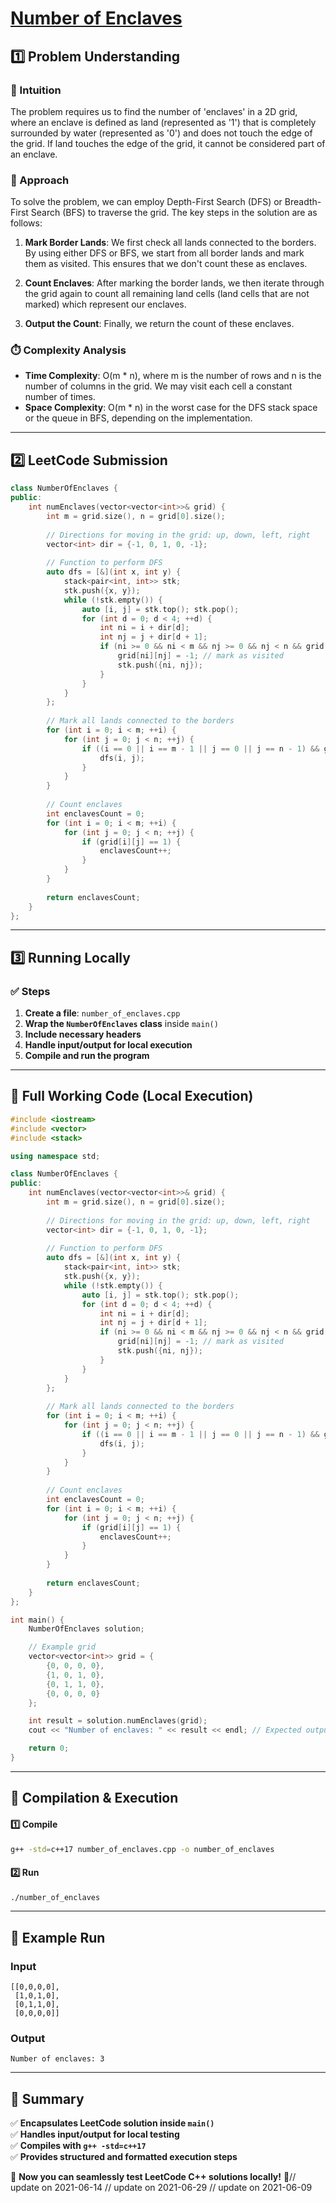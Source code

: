 # **[Number of Enclaves](https://leetcode.com/problems/number-of-enclaves/description/)**  

## **1️⃣ Problem Understanding**  
### **📌 Intuition**  
The problem requires us to find the number of 'enclaves' in a 2D grid, where an enclave is defined as land (represented as '1') that is completely surrounded by water (represented as '0') and does not touch the edge of the grid. If land touches the edge of the grid, it cannot be considered part of an enclave.

### **🚀 Approach**  
To solve the problem, we can employ Depth-First Search (DFS) or Breadth-First Search (BFS) to traverse the grid. The key steps in the solution are as follows:

1. **Mark Border Lands**: We first check all lands connected to the borders. By using either DFS or BFS, we start from all border lands and mark them as visited. This ensures that we don't count these as enclaves.
  
2. **Count Enclaves**: After marking the border lands, we then iterate through the grid again to count all remaining land cells (land cells that are not marked) which represent our enclaves. 

3. **Output the Count**: Finally, we return the count of these enclaves.

### **⏱️ Complexity Analysis**  
- **Time Complexity**: O(m * n), where m is the number of rows and n is the number of columns in the grid. We may visit each cell a constant number of times.
- **Space Complexity**: O(m * n) in the worst case for the DFS stack space or the queue in BFS, depending on the implementation.

---  

## **2️⃣ LeetCode Submission**  
```cpp
class NumberOfEnclaves {
public:
    int numEnclaves(vector<vector<int>>& grid) {
        int m = grid.size(), n = grid[0].size();
        
        // Directions for moving in the grid: up, down, left, right
        vector<int> dir = {-1, 0, 1, 0, -1};
        
        // Function to perform DFS
        auto dfs = [&](int x, int y) {
            stack<pair<int, int>> stk;
            stk.push({x, y});
            while (!stk.empty()) {
                auto [i, j] = stk.top(); stk.pop();
                for (int d = 0; d < 4; ++d) {
                    int ni = i + dir[d];
                    int nj = j + dir[d + 1];
                    if (ni >= 0 && ni < m && nj >= 0 && nj < n && grid[ni][nj] == 1) {
                        grid[ni][nj] = -1; // mark as visited
                        stk.push({ni, nj});
                    }
                }
            }
        };
        
        // Mark all lands connected to the borders
        for (int i = 0; i < m; ++i) {
            for (int j = 0; j < n; ++j) {
                if ((i == 0 || i == m - 1 || j == 0 || j == n - 1) && grid[i][j] == 1) {
                    dfs(i, j);
                }
            }
        }
        
        // Count enclaves
        int enclavesCount = 0;
        for (int i = 0; i < m; ++i) {
            for (int j = 0; j < n; ++j) {
                if (grid[i][j] == 1) {
                    enclavesCount++;
                }
            }
        }
        
        return enclavesCount;
    }
};  
```  

---  

## **3️⃣ Running Locally**  
### **✅ Steps**  
1. **Create a file**: `number_of_enclaves.cpp`  
2. **Wrap the `NumberOfEnclaves` class** inside `main()`  
3. **Include necessary headers**  
4. **Handle input/output for local execution**  
5. **Compile and run the program**  

---  

## **📝 Full Working Code (Local Execution)**  
```cpp
#include <iostream>
#include <vector>
#include <stack>

using namespace std;

class NumberOfEnclaves {
public:
    int numEnclaves(vector<vector<int>>& grid) {
        int m = grid.size(), n = grid[0].size();
        
        // Directions for moving in the grid: up, down, left, right
        vector<int> dir = {-1, 0, 1, 0, -1};
        
        // Function to perform DFS
        auto dfs = [&](int x, int y) {
            stack<pair<int, int>> stk;
            stk.push({x, y});
            while (!stk.empty()) {
                auto [i, j] = stk.top(); stk.pop();
                for (int d = 0; d < 4; ++d) {
                    int ni = i + dir[d];
                    int nj = j + dir[d + 1];
                    if (ni >= 0 && ni < m && nj >= 0 && nj < n && grid[ni][nj] == 1) {
                        grid[ni][nj] = -1; // mark as visited
                        stk.push({ni, nj});
                    }
                }
            }
        };
        
        // Mark all lands connected to the borders
        for (int i = 0; i < m; ++i) {
            for (int j = 0; j < n; ++j) {
                if ((i == 0 || i == m - 1 || j == 0 || j == n - 1) && grid[i][j] == 1) {
                    dfs(i, j);
                }
            }
        }
        
        // Count enclaves
        int enclavesCount = 0;
        for (int i = 0; i < m; ++i) {
            for (int j = 0; j < n; ++j) {
                if (grid[i][j] == 1) {
                    enclavesCount++;
                }
            }
        }
        
        return enclavesCount;
    }
};

int main() {
    NumberOfEnclaves solution;

    // Example grid
    vector<vector<int>> grid = {
        {0, 0, 0, 0},
        {1, 0, 1, 0},
        {0, 1, 1, 0},
        {0, 0, 0, 0}
    };

    int result = solution.numEnclaves(grid);
    cout << "Number of enclaves: " << result << endl; // Expected output: 3

    return 0;
}
```  

---  

## **🔧 Compilation & Execution**  
#### **1️⃣ Compile**  
```bash
g++ -std=c++17 number_of_enclaves.cpp -o number_of_enclaves
```  

#### **2️⃣ Run**  
```bash
./number_of_enclaves
```  

---  

## **🎯 Example Run**  
### **Input**  
```
[[0,0,0,0],
 [1,0,1,0],
 [0,1,1,0],
 [0,0,0,0]]
```  
### **Output**  
```
Number of enclaves: 3
```  

---  

## **📌 Summary**  
✅ **Encapsulates LeetCode solution inside `main()`**  
✅ **Handles input/output for local testing**  
✅ **Compiles with `g++ -std=c++17`**  
✅ **Provides structured and formatted execution steps**  

🚀 **Now you can seamlessly test LeetCode C++ solutions locally!** 🚀// update on 2021-06-14
// update on 2021-06-29
// update on 2021-06-09
